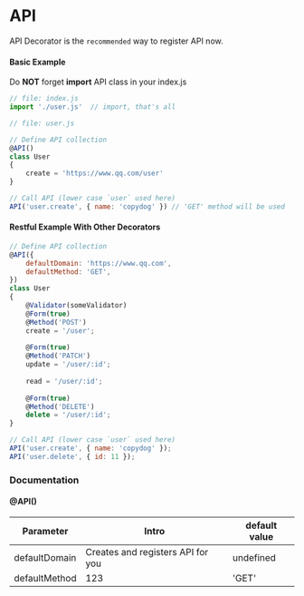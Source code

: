 # API
API Decorator is the `recommended` way to register API now.

#### Basic Example

Do **NOT** forget **import** API class in your index.js

```javascript
// file: index.js
import './user.js'  // import, that's all
```

```javascript
// file: user.js

// Define API collection
@API()
class User
{
    create = 'https://www.qq.com/user'
}

// Call API (lower case `user` used here)
API('user.create', { name: 'copydog' }) // 'GET' method will be used

```

#### Restful Example With Other Decorators
```javascript
// Define API collection
@API({
    defaultDomain: 'https://www.qq.com',
    defaultMethod: 'GET',
})
class User
{
    @Validator(someValidator)
    @Form(true)
    @Method('POST')
    create = '/user';
    
    @Form(true)
    @Method('PATCH')
    update = '/user/:id';
    
    read = '/user/:id';
    
    @Form(true)
    @Method('DELETE')
    delete = '/user/:id';
}

// Call API (lower case `user` used here)
API('user.create', { name: 'copydog' });
API('user.delete', { id: 11 });
```

### Documentation

#### @API()

Parameter|Intro|default value
---------|-----|-------------
defaultDomain|Creates and registers API for you|undefined
defaultMethod|123|'GET'